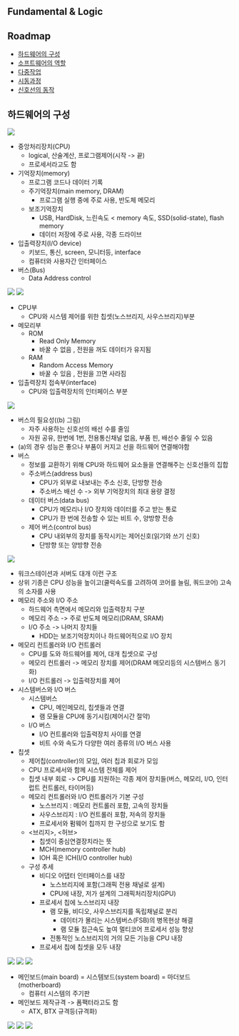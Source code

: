 ## Fundamental & Logic

## Roadmap
- [하드웨어의 구성](#하드웨어의-구성)
- [소프트웨어의 역할](#소프트웨어의-역할)
- [다중작업](#다중작업)
- [시동과정](#시동과정)
- [신호선의 동작](#신호선의-동작)

## 하드웨어의 구성
<img src="https://s3.us-west-2.amazonaws.com/secure.notion-static.com/db63d551-9048-4b5d-aa6b-d32524de5145/Untitled.png?X-Amz-Algorithm=AWS4-HMAC-SHA256&X-Amz-Credential=AKIAT73L2G45O3KS52Y5%2F20210311%2Fus-west-2%2Fs3%2Faws4_request&X-Amz-Date=20210311T025006Z&X-Amz-Expires=86400&X-Amz-Signature=80bf64251ac740de165bbe77d88b67273e0ef13e592dee093a85eda90520ee70&X-Amz-SignedHeaders=host&response-content-disposition=filename%20%3D%22Untitled.png%22">

- 중앙처리장치(CPU)
	- logical, 산술계산, 프로그램제어(시작 -> 끝)
	- 프로세서라고도 함
- 기억장치(memory)
	- 프로그램 코드나 데이터 기록
	- 주기억장치(main memory, DRAM)
		- 프로그램 실행 중에 주로 사용, 반도체 메모리
	- 보조기억장치
		- USB, HardDisk, 느린속도 < memory 속도, SSD(solid-state), flash memory
		- 데이터 저장에 주로 사용, 각종 드라이브
- 입출력장치(I/O device)
	- 키보드, 통신, screen, 모니터등, interface
	- 컴퓨터와 사용자간 인터페이스
- 버스(Bus)
	- Data Address control

<img src="https://s3.us-west-2.amazonaws.com/secure.notion-static.com/536142a1-5e2b-4e11-83a2-94ba83bfd7f9/Untitled.png?X-Amz-Algorithm=AWS4-HMAC-SHA256&X-Amz-Credential=AKIAT73L2G45O3KS52Y5%2F20210311%2Fus-west-2%2Fs3%2Faws4_request&X-Amz-Date=20210311T025401Z&X-Amz-Expires=86400&X-Amz-Signature=876988605afc6ddc9ea3a2f60d5548e1d2cab31e80e09bd35b0ceec7fa2ca5ba&X-Amz-SignedHeaders=host&response-content-disposition=filename%20%3D%22Untitled.png%22">

<img src="https://s3.us-west-2.amazonaws.com/secure.notion-static.com/f7f90969-9b92-4ba9-8cca-9fcfd7599032/Untitled.png?X-Amz-Algorithm=AWS4-HMAC-SHA256&X-Amz-Credential=AKIAT73L2G45O3KS52Y5%2F20210311%2Fus-west-2%2Fs3%2Faws4_request&X-Amz-Date=20210311T025819Z&X-Amz-Expires=86400&X-Amz-Signature=97d8370e654d751addf15febb9ac18213d8ea5a8ffb3c837009aff4190b039b6&X-Amz-SignedHeaders=host&response-content-disposition=filename%20%3D%22Untitled.png%22">

- CPU부
	- CPU와 시스템 제어를 위한 칩셋(노스브리지, 사우스브리지)부분
- 메모리부 
	- ROM
		- Read Only Memory
		- 바꿀 수 없음 , 전원을 꺼도 데이터가 유지됨
	- RAM
		- Random Access Memory
		- 바꿀 수 있음 , 전원을 끄면 사라짐
- 입출력장치 접속부(interface)
	- CPU와 입출력장치의 인터페이스 부분


<img src="https://s3.us-west-2.amazonaws.com/secure.notion-static.com/da75756d-de8e-48fb-bd96-209be5129d92/Untitled.png?X-Amz-Algorithm=AWS4-HMAC-SHA256&X-Amz-Credential=AKIAT73L2G45O3KS52Y5%2F20210311%2Fus-west-2%2Fs3%2Faws4_request&X-Amz-Date=20210311T025930Z&X-Amz-Expires=86400&X-Amz-Signature=5d406e79b61a3ee49130280ad51e18c943ce489d60e46a14e04d8a0b10e619c6&X-Amz-SignedHeaders=host&response-content-disposition=filename%20%3D%22Untitled.png%22">

- 버스의 필요성((b) 그림)
	- 자주 사용하는 신호선의 배선 수를 줄임
	- 자원 공유, 한번에 1번, 전용통신채널 없음, 부품 핀, 배선수 줄일 수 있음
- (a)의 경우 성능은 좋으나 부품이 커지고 선을 하드웨어 연결해야함
- 버스
	- 정보를 교환하기 위해 CPU와 하드웨어 요소들을 연결해주는 신호선들의 집합
	- 주소버스(address bus)
		- CPU가 외부로 내보내는 주소 신호, 단방향 전송
		- 주소버스 배선 수 -> 외부 기억장치의 최대 용량 결정
	- 데이터 버스(data bus)
		- CPU가 메모리나 I/O 장치와 데이터를 주고 받는 통로 
		- CPU가 한 번에 전송할 수 있는 비트 수, 양방향 전송
	- 제어 버스(control bus)
		- CPU 내외부의 장치를 동작시키는 제어신호(읽기와 쓰기 신호)
		- 단방향 또는 양방향 전송

<img src="https://s3.us-west-2.amazonaws.com/secure.notion-static.com/9fe4b94b-3b6e-4fbe-9218-e2f46a344550/Untitled.png?X-Amz-Algorithm=AWS4-HMAC-SHA256&X-Amz-Credential=AKIAT73L2G45O3KS52Y5%2F20210311%2Fus-west-2%2Fs3%2Faws4_request&X-Amz-Date=20210311T030343Z&X-Amz-Expires=86400&X-Amz-Signature=8a724528349a3b156c7fa27b8c1f873798bc4ba0de9128e7dd0bf75379e1f61f&X-Amz-SignedHeaders=host&response-content-disposition=filename%20%3D%22Untitled.png%22">

- 워크스테이션과 서버도 대개 이런 구조
- 상위 기종은 CPU 성능을 높이고(쿨럭속도를 고려하여 코어를 늘림, 쿼드코어) 고속의 소자를 사용
- 메모리 주소와 I/O 주소
	- 하드웨어 측면에서 메모리와 입출력장치 구분
	- 메모리 주소 -> 주로 반도체 메모리(DRAM, SRAM)
	- I/O 주소 -> 나머지 장치들
		- HDD는 보조기억장치이나 하드웨어적으로 I/O 장치
- 메모리 컨트롤러와 I/O 컨트롤러
	- CPU를 도와 하드웨어를 제어, 대개 칩셋으로 구성 
	- 메모리 컨트롤러 -> 메모리 장치를 제어(DRAM 메모리등의 시스템버스 동기화)
	- I/O 컨트롤러 -> 입출력장치를 제어 
- 시스템버스와 I/O 버스
	- 시스템버스
		- CPU, 메인메모리, 칩셋들과 연결
		- 램 모듈을 CPU에 동기시킴(제어시간 절약)
	- I/O 버스
		- I/O 컨트롤러와 입출력장치 사이를 연결
		- 비트 수와 속도가 다양한 여러 종류의 I/O 버스 사용
- 칩셋
	- 제어칩(controller)의 모임, 여러 칩과 회로가 모임
	- CPU 프로세서와 함께 시스템 전체를 제어
	- 칩셋 내부 회로 -> CPU를 지원하는 각종 제어 장치들(버스, 메모리, I/O, 인터럽트 컨트롤러, 타이머등)
	- 메모리 컨트롤러와 I/O 컨트롤러가 기본 구성
		- 노스브리지 : 메모리 컨트롤러 포함, 고속의 장치들
		- 사우스브리지 : I/O 컨트롤러 포함, 저속의 장치들
		- 프로세서와 펌웨어 칩까지 한 구성으로 보기도 함
	- <브리지>, <허브>
		- 칩셋이 중심연결장치라는 뜻
		- MCH(memory controller hub)
		- IOH 혹은 ICH(I/O controller hub)
	- 구성 추세
		- 비디오 어댑터 인터페이스를 내장
			- 노스브리지에 포함(그래픽 전용 채널로 설계)
			- CPU에 내장, 저가 설계의 그래픽처리장치(GPU)
		- 프로세서 칩에 노스브리지 내장
			- 램 모듈, 비디오, 사우스브리지를 독립채널로 분리
				- 데이터가 몰리는 시스템버스(FSB)의 병목현상 해결
				- 램 모듈 접근속도 높여 멀티코어 프로세서 성능 향상
			- 전통적인 노스브리지의 거의 모든 기능을 CPU 내장
		- 프로세서 칩에 칩셋을 모두 내장
<img src="https://s3.us-west-2.amazonaws.com/secure.notion-static.com/db318d9a-edeb-4813-b3f2-d85bd7157fdd/Untitled.png?X-Amz-Algorithm=AWS4-HMAC-SHA256&X-Amz-Credential=AKIAT73L2G45O3KS52Y5%2F20210311%2Fus-west-2%2Fs3%2Faws4_request&X-Amz-Date=20210311T033340Z&X-Amz-Expires=86400&X-Amz-Signature=ae55b606f6b13685b0513ade289c899a4d038676797327c2e8a5e2f64c93367e&X-Amz-SignedHeaders=host&response-content-disposition=filename%20%3D%22Untitled.png%22">
<img src="https://s3.us-west-2.amazonaws.com/secure.notion-static.com/6e616bed-6eca-4cdc-937d-dd86c6dc587d/Untitled.png?X-Amz-Algorithm=AWS4-HMAC-SHA256&X-Amz-Credential=AKIAT73L2G45O3KS52Y5%2F20210311%2Fus-west-2%2Fs3%2Faws4_request&X-Amz-Date=20210311T033802Z&X-Amz-Expires=86400&X-Amz-Signature=8402048755023e6478d4ec5a3e47d705787577b4da86cba34d7e3a02c749fde1&X-Amz-SignedHeaders=host&response-content-disposition=filename%20%3D%22Untitled.png%22">
<img src="https://s3.us-west-2.amazonaws.com/secure.notion-static.com/3fde3a42-f7d5-455f-a136-9f4b5d4c04d1/Untitled.png?X-Amz-Algorithm=AWS4-HMAC-SHA256&X-Amz-Credential=AKIAT73L2G45O3KS52Y5%2F20210311%2Fus-west-2%2Fs3%2Faws4_request&X-Amz-Date=20210311T033739Z&X-Amz-Expires=86400&X-Amz-Signature=f5b9aaa05699fdc1ad8585e924fd1c7d448087c03ddda84c65a201ff02fb2a85&X-Amz-SignedHeaders=host&response-content-disposition=filename%20%3D%22Untitled.png%22">

- 메인보드(main board) = 시스템보드(system board) = 마더보드(motherboard)
	- 컴퓨터 시스템의 주기판
- 메인보드 제작규격 -> 폼팩터라고도 함
	- ATX, BTX 규격등(규격화)
<img src="https://s3.us-west-2.amazonaws.com/secure.notion-static.com/29efd30a-6cbf-4306-bf4e-61cc952ffe28/Untitled.png?X-Amz-Algorithm=AWS4-HMAC-SHA256&X-Amz-Credential=AKIAT73L2G45O3KS52Y5%2F20210311%2Fus-west-2%2Fs3%2Faws4_request&X-Amz-Date=20210311T034035Z&X-Amz-Expires=86400&X-Amz-Signature=641eea5e9081634385cb2e1ca3311a4710f876d27753066478249cc0c72625c8&X-Amz-SignedHeaders=host&response-content-disposition=filename%20%3D%22Untitled.png%22">
<img src="https://s3.us-west-2.amazonaws.com/secure.notion-static.com/a5279d56-c385-4d86-ae57-47f707391852/Untitled.png?X-Amz-Algorithm=AWS4-HMAC-SHA256&X-Amz-Credential=AKIAT73L2G45O3KS52Y5%2F20210311%2Fus-west-2%2Fs3%2Faws4_request&X-Amz-Date=20210311T034110Z&X-Amz-Expires=86400&X-Amz-Signature=33dc3cea4cf69adbe197ecb2973d4ccce6d4976b8419dc3001d9ddcdbaa3eeb2&X-Amz-SignedHeaders=host&response-content-disposition=filename%20%3D%22Untitled.png%22">
<img src="https://s3.us-west-2.amazonaws.com/secure.notion-static.com/5ca89ad4-35be-4908-a80c-a0663c39d5de/Untitled.png?X-Amz-Algorithm=AWS4-HMAC-SHA256&X-Amz-Credential=AKIAT73L2G45O3KS52Y5%2F20210311%2Fus-west-2%2Fs3%2Faws4_request&X-Amz-Date=20210311T034136Z&X-Amz-Expires=86400&X-Amz-Signature=ee6de1d92a578dc90e5165ffba27894c94d16306200097b5d8f7155d129644af&X-Amz-SignedHeaders=host&response-content-disposition=filename%20%3D%22Untitled.png%22">
